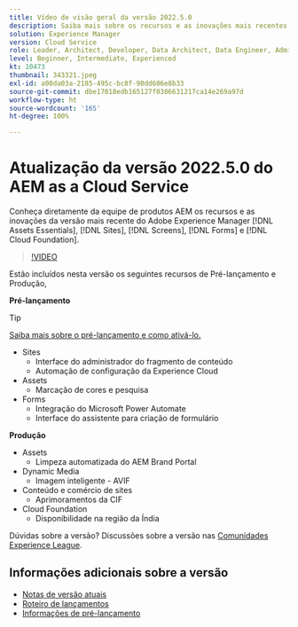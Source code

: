 ```yaml
---
title: Vídeo de visão geral da versão 2022.5.0
description: Saiba mais sobre os recursos e as inovações mais recentes da versão 2022-5-0 para o Adobe Experience Manager  [!DNL Assets Essentials], [!DNL Sites], [!DNL Screens], [!DNL Forms]  e  [!DNL Cloud Foundation].
solution: Experience Manager
version: Cloud Service
role: Leader, Architect, Developer, Data Architect, Data Engineer, Admin, User
level: Beginner, Intermediate, Experienced
kt: 10473
thumbnail: 343321.jpeg
exl-id: a00da03a-2185-495c-bc8f-90dd606e8b33
source-git-commit: dbe17018edb165127f0386631217ca14e269a97d
workflow-type: ht
source-wordcount: '165'
ht-degree: 100%

---
```


# Atualização da versão 2022.5.0 do AEM as a Cloud Service

Conheça diretamente da equipe de produtos AEM os recursos e as inovações da versão mais recente do Adobe Experience Manager [!DNL Assets Essentials], [!DNL Sites], [!DNL Screens], [!DNL Forms] e [!DNL Cloud Foundation].

>[!VIDEO](https://video.tv.adobe.com/v/343321/?quality=12&learn=on)

Estão incluídos nesta versão os seguintes recursos de Pré-lançamento e Produção,

**Pré-lançamento**

>[!TIP]
>
>[Saiba mais sobre o pré-lançamento e como ativá-lo.](https://experienceleague.adobe.com/docs/experience-manager-cloud-service/content/release-notes/prerelease.html?lang=pt-BR)

* Sites
   * Interface do administrador do fragmento de conteúdo
   * Automação de configuração da Experience Cloud
* Assets
   * Marcação de cores e pesquisa
* Forms
   * Integração do Microsoft Power Automate
   * Interface do assistente para criação de formulário

**Produção**

* Assets
   * Limpeza automatizada do AEM Brand Portal
* Dynamic Media
   * Imagem inteligente - AVIF
* Conteúdo e comércio de sites
   * Aprimoramentos da CIF
* Cloud Foundation
   * Disponibilidade na região da Índia

Dúvidas sobre a versão?  Discussões sobre a versão nas [Comunidades Experience League](https://adobe.ly/3NDPR8Y).

## Informações adicionais sobre a versão

* [Notas de versão atuais](https://experienceleague.adobe.com/docs/experience-manager-cloud-service/content/release-notes/home.html?lang=pt-BR)
* [Roteiro de lançamentos](https://experienceleague.adobe.com/docs/experience-manager-release-information/aem-release-updates/update-releases-roadmap.html?lang=pt-BR)
* [Informações de pré-lançamento](https://experienceleague.adobe.com/docs/experience-manager-cloud-service/content/release-notes/prerelease.html?lang=pt-BR)
